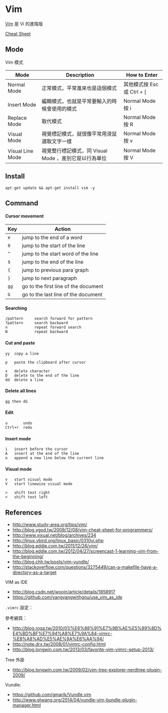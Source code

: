 Vim
====

[Vim][] 是 Vi 的進階版

[Cheat Sheet](http://vim.rtorr.com/)

Mode
----

Vim 模式

|  Mode  |  Description  |  How to Enter  |
|  ----  |  -----------  |  ------------  |
| Normal Mode | 正常模式，平常進來也是這個模式 | 其他模式按 Esc 或 Ctrl + [ |
| Insert Mode | 編輯模式，也就是平常要輸入的時候會使用的模式 | Normal Mode 按 i |
| Replace Mode | 取代模式 | Normal Mode 按 R |
| Visual Mode | 視覺標記模式，就很像平常用滑鼠選取文字一樣 | Normal Mode 按 v |
| Visual Line Mode | 視覺整行標記模式，同 Visual Mode ，差別它是以行為單位 | Normal Mode 按 V |

Install
-----------

    apt-get update && apt-get install vim -y


Command
-----------

#### Cursor movement

| Key   | Action |
| ----- | ------ |
| `e`   | jump to the end of a word |
| `0`   | jump to the start of the line |
| `^`   | jump to the start word of the line |
| `$`   | jump to the end of the line |
| `{`   | jump to previous para`graph |
| `}`   | jump to next paragraph |
| `gg`  | go to the first line of the document |
| `G`   | go to the last line of the document |

#### Searching

    /pattern     search forward for pattern
    ?pattern     search backward
    n            repeat forward search
    N            repeat backward

#### Cut and paste

    yy  copy a line

    p   paste the clipboard after cursor

    x   delete character
    D   delete to the end of the line
    dd  delete a line

#### Delete all lines 
    gg then dG

#### Edit

    u       undo
    Ctrl+r  redo

#### Insert mode

    i   insert before the cursor
    A   insert at the end of the line
    o   append a new line below the current line    



#### Visual mode    
    v   start visual mode
    V   start linewise visual mode

    >   shift text right
    <   shift text left

References
----------

* http://www.study-area.org/tips/vim/
* http://blog.vgod.tw/2009/12/08/vim-cheat-sheet-for-programmers/
* http://www.vixual.net/blog/archives/234
* http://linux.vbird.org/linux_basic/0310vi.php
* http://blog.eddie.com.tw/2011/12/26/vim/
* http://blog.eddie.com.tw/2012/04/27/screencast-1-learning-vim-from-the-beginning/
* http://blog.chh.tw/posts/vim-vundle/
* http://stackoverflow.com/questions/3275449/can-a-makefile-have-a-directory-as-a-target

VIM as IDE

* http://blog.csdn.net/wooin/article/details/1858917
* https://github.com/yangyangwithgnu/use_vim_as_ide

`.vimrc` 設定：

參考網頁：

* http://blog.roga.tw/2010/01/%E6%88%91%E7%9B%AE%E5%89%8D%E4%BD%BF%E7%94%A8%E7%9A%84-vimrc-%E8%A8%AD%E5%AE%9A%E6%AA%94/
* http://note.drx.tw/2008/01/vimrc-config.html
* http://blog.longwin.com.tw/2013/03/favorite-vim-vimrc-setup-2013/

Tree 外掛

* http://blog.longwin.com.tw/2009/02/vim-tree-explorer-nerdtree-plugin-2009/

Vundle:

* https://github.com/gmarik/Vundle.vim
* http://www.gtwang.org/2014/04/vundle-vim-bundle-plugin-manager.html

[Vim]: https://zh.wikipedia.org/wiki/Vim
